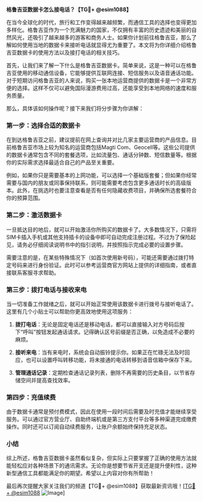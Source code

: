 **格鲁吉亚数据卡怎么接电话？【TG💪+ @esim1088】**

在当今全球化的时代，旅行和工作变得越来越频繁，而通信工具的选择也变得更加多样化。格鲁吉亚作为一个充满魅力的国家，不仅拥有丰富的历史遗迹和美丽的自然风光，还吸引了越来越多的游客和商务人士。如果你计划前往格鲁吉亚，那么了解如何使用当地的数据卡来接听电话就显得尤为重要了。本文将为你详细介绍格鲁吉亚数据卡的使用方法以及接打电话的相关技巧。

首先，让我们来了解一下什么是格鲁吉亚数据卡。简单来说，这是一种可以在格鲁吉亚使用的移动通信设备，它能够提供互联网连接、短信服务以及语音通话功能。对于短期访问格鲁吉亚的人来说，购买一张本地运营商提供的数据卡是一个非常方便的选择。这样不仅可以避免国际漫游费用过高，还能享受到本地网络的速度和服务质量。

那么，具体该如何操作呢？接下来我们将分步骤为你讲解：

### 第一步：选择合适的数据卡

在到达格鲁吉亚之前，建议提前在网上查询并对比几家主要运营商的产品信息。目前格鲁吉亚市场上较为知名的运营商包括Magti Com、Geocell等。这些公司提供的数据卡通常包含不同的套餐选项，比如流量包、通话分钟数、短信数量等。根据你的实际需求选择最适合自己的产品至关重要。

例如，如果你只是需要基本的上网功能，可以选择一个基础版套餐；但如果你经常需要与国内的朋友或同事保持联系，则可能需要考虑包含更多通话时长的高级版本。此外，在挑选时也要注意查看是否有任何隐藏收费项目，并确保所选套餐符合你的预算范围。

### 第二步：激活数据卡

一旦抵达目的地后，就可以开始激活你所购买的数据卡了。大多数情况下，只需将SIM卡插入手机或其他支持插卡的设备中即可自动完成注册过程。不过为了保险起见，请务必仔细阅读说明书中的指引说明，并按照指示完成必要的设置步骤。

需要注意的是，在某些特殊情况下（如首次使用新号码），可能还需要通过拨打特定号码来进行身份验证。此时可以参考运营商官方网站上提供的详细指南，或者直接联系客服寻求帮助。

### 第三步：拨打电话与接收来电

当一切准备工作就绪之后，就可以开始正常使用该数据卡进行拨号与接听电话了。这里有几个小贴士可以帮助你更高效地使用这项服务：

1. **拨打电话**：无论是固定电话还是移动电话，都可以直接输入对方号码后按下“呼叫”按钮发起通话请求。记得确认区号前缀是否正确，以免造成不必要的麻烦。
   
2. **接听来电**：当有来电时，系统会自动振铃提示你。如果正在忙碌无法及时回应，也可以设置呼叫转移功能，将未接通的电话转移到语音信箱中保存下来。

3. **管理通话记录**：定期检查通话记录列表，删除不再需要的历史条目，以节省存储空间并提高查找效率。

### 第四步：充值续费

由于数据卡通常是预付费模式，因此在使用一段时间后需要及时充值才能继续享受服务。可以通过官方营业厅、自助终端机或是第三方支付平台等多种渠道完成缴费操作。同时还可以订阅自动续费服务，让账户余额始终保持充足状态。

### 小结

综上所述，格鲁吉亚数据卡虽然看似复杂，但实际上只要掌握了正确的使用方法就能轻松应对各种场景下的通讯需求。无论你是想要节省开支还是提升便利性，这种新型通信工具都能满足你的期望。希望以上内容对你有所帮助！

最后再次提醒大家关注我们的频道【TG💪+ @esim1088】获取最新资讯哦！[[TG💪+ @esim1088](https://t.me/s/esim1088) ![Image](https://i.postimg.cc/4NQfJmqS/Snipaste-2025-05-13-00-14-12.png)]